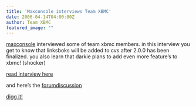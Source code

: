 ```yaml
---
title: 'Maxconsole interviews Team XBMC'
date: 2006-04-14T04:00:00Z
author: Team XBMC
featured_image: ""
---
```

[maxconsole](https://www.maxconsole.com/) interviewed some of team xbmc members. in this interview you get to know that linksboks will be added to cvs after 2.0.0 has been finalized. you also learn that darkie plans to add even more feature’s to xbmc! (shocker)

 [read interview here](https://www.maxconsole.com/page/error.404)

 and here’s the [forumdiscussion](https://forum.kodi.tv/showthread.php?tid=19417)

 [digg it!](https://digg.com/technology/team_xbmc_interviewed_by_maxconsole)

 
